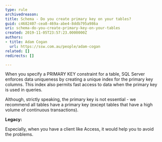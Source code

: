 ```yaml
---
type: rule
archivedreason: 
title: Schema - Do you create primary key on your tables?
guid: c4682407-cea8-469a-abe4-8ddb795a986a
uri: schema-do-you-create-primary-key-on-your-tables
created: 2019-11-05T23:57:23.0000000Z
authors:
- title: Adam Cogan
  url: https://ssw.com.au/people/adam-cogan
related: []
redirects: []

---
```



​When you specify a PRIMARY KEY constraint for a table, SQL Server enforces data uniqueness by creating a unique index for the primary key columns. This index also permits fast access to data when the primary key is used in queries.<p class="ssw15-rteElement-P">Although, strictly speaking, the primary key is not essential&#160;- we recommend all tables have a primary key (except tables that have a high volume of continuous transactions).&#160;<br></p><p class="ssw15-rteElement-P"><strong>Legacy&#58;</strong>&#160;<br></p><p class="ssw15-rteElement-P">Especially, when you have a client like Access, it would help you to avoid the problems.​​</p>
<br><excerpt class='endintro'></excerpt><br>



